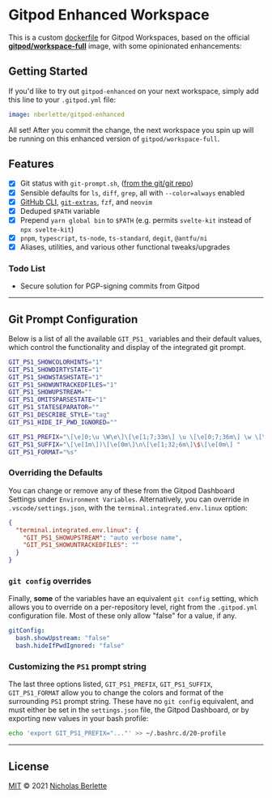 # Gitpod Enhanced Workspace

This is a custom [dockerfile](https://docker.com) for Gitpod Workspaces, based on the official [**gitpod/workspace-full**](https://hub.docker.com/r/gitpod/workspace-full) image, with some opinionated enhancements:

## Getting Started

If you'd like to try out `gitpod-enhanced` on your next workspace, simply add this line to your `.gitpod.yml` file:

```yaml
image: nberlette/gitpod-enhanced
```

All set! After you commit the change, the next workspace you spin up will be running on this enhanced version of `gitpod/workspace-full`.

## Features

- [x] Git status with `git-prompt.sh`, ([from the git/git repo](https://github.com/git/git/raw/master/contrib/completion/git-prompt.sh))
- [x] Sensible defaults for `ls`, `diff`, `grep`, all with `--color=always` enabled
- [x] [GitHub CLI](https://cli.github.com), [`git-extras`](https://github.com/tj/git-extras), `fzf`, and `neovim`
- [x] Deduped `$PATH` variable
- [x] Prepend `yarn global bin` to `$PATH` (e.g. permits `svelte-kit` instead of `npx svelte-kit`)
- [x] `pnpm`, `typescript`, `ts-node`, `ts-standard`, `degit`, `@antfu/ni`
- [x] Aliases, utilities, and various other functional tweaks/upgrades

### Todo List

- Secure solution for PGP-signing commits from Gitpod

---  

## Git Prompt Configuration

Below is a list of all the available `GIT_PS1_` variables and their default values, which control the functionality and display of the integrated git prompt.

```bash
GIT_PS1_SHOWCOLORHINTS="1"
GIT_PS1_SHOWDIRTYSTATE="1"
GIT_PS1_SHOWSTASHSTATE="1"
GIT_PS1_SHOWUNTRACKEDFILES="1"
GIT_PS1_SHOWUPSTREAM=""
GIT_PS1_OMITSPARSESTATE="1"
GIT_PS1_STATESEPARATOR=""
GIT_PS1_DESCRIBE_STYLE="tag"
GIT_PS1_HIDE_IF_PWD_IGNORED=""

GIT_PS1_PREFIX="\[\e]0;\u \W\e\]\[\e[1;7;33m\] \u \[\e[0;7;36m\] \w \[\e[0;1m\] git:("
GIT_PS1_SUFFIX="\[\e[1m\])\[\e[0m\]\n\[\e[1;32;6m\]\$\[\e[0m\] "
GIT_PS1_FORMAT="%s"
```

### Overriding the Defaults

You can change or remove any of these from the Gitpod Dashboard Settings under `Environment Variables`. Alternatively, you can override in `.vscode/settings.json`, with the `terminal.integrated.env.linux` option:

```json
{
  "terminal.integrated.env.linux": {
    "GIT_PS1_SHOWUPSTREAM": "auto verbose name",
    "GIT_PS1_SHOWUNTRACKEDFILES": ""
  }
}
```

### `git config` overrides

Finally, **some** of the variables have an equivalent `git config` setting, which allows you to override on a per-repository level, right from the `.gitpod.yml` configuration file. Most of these only allow "false" for a value, if any.

```yaml
gitConfig:
  bash.showUpstream: "false"
  bash.hideIfPwdIgnored: "false"
```

### Customizing the `PS1` prompt string

The last three options listed, `GIT_PS1_PREFIX`, `GIT_PS1_SUFFIX`, `GIT_PS1_FORMAT` allow you to change the colors and format of the surrounding `PS1` prompt string. These have no `git config` equivalent, and must either be set in the `settings.json` file, the Gitpod Dashboard, or by exporting new values in your bash profile:

```bash
echo 'export GIT_PS1_PREFIX="..."' >> ~/.bashrc.d/20-profile
```

---  

## License

[MIT](https://mit-license.org) © 2021 [Nicholas Berlette](https://github.com/nberlette)
